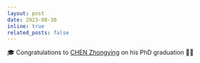 ```yaml
---
layout: post
date: 2023-08-30
inline: true
related_posts: false
---
```


🎓 Congratulations to [CHEN Zhongying](https://zhongyingchen.github.io/) on his PhD graduation 🥳🌟
